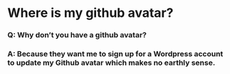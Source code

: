 # Where is my github avatar?
### Q: Why don’t you have a github avatar?
### A: Because they want me to sign up for a Wordpress account to update my Github avatar which makes no earthly sense.
